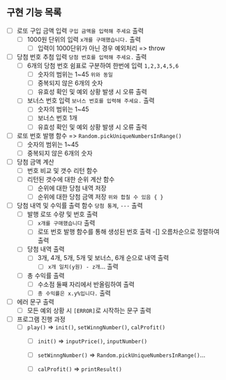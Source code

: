 ## 구현 기능 목록
- [ ] 로또 구입 금액 입력 `구입 금액을 입력해 주세요` 출력
    - [ ] 1000원 단위의 입력 `x개를 구매했습니다.` 출력
        - [ ] 입력이 1000단위가 아닌 경우 예외처리 => throw
- [ ] 당첨 번호 추첨 입력 `당첨 번호를 입력해 주세요.` 출력
     - [ ] 6개의 당첨 번호 쉼표로 구분하여 한번에 입력 `1,2,3,4,5,6`
        - [ ] 숫자의 범위는 1~45 `위와 동일`
        - [ ] 중복되지 않은 6개의 숫자
        - [ ] 유효성 확인 및 예외 상황 발생 시 오류 출력
    - [ ] 보너스 번호 입력 `보너스 번호를 입력해 주세요.` 출력
        - [ ] 숫자의 범위는 1~45
        - [ ] 보너스 번호 1개
        - [ ] 유효성 확인 및 예외 상황 발생 시 오류 출력
- [ ] 로또 번호 발행 함수 => `Random.pickUniqueNumbersInRange()`
    - [ ] 숫자의 범위는 1~45
    - [ ] 중복되지 않은 6개의 숫자
- [ ] 당첨 금액 계산
    - [ ] 번호 비교 및 갯수 리턴 함수
    - [ ] 리턴된 갯수에 대한 순위 계산 함수
        - [ ] 순위에 대한 당첨 내역 저장
        - [ ] 순위에 대한 당첨 금액 저장 `위와 합칠 수 있음 { }`
- [ ] 당첨 내역 및 수익률 출력 함수 `당첨 통계`, `---` 출력
    - [ ] 발행 로또 수량 및 번호 출력
        - [ ] `x개를 구매했습니다` 출력
        - [ ] 로또 번호 발행 함수를 통해 생성된 번호 출력
            -[] 오름차순으로 정렬하여 출력
    - [ ] 당첨 내역 출력
        - [ ] 3개, 4개, 5개, 5개 및 보너스, 6개 순으로 내역 출력
            -[ ] `x개 일치(y원) - z개`... 출력
    - [ ] 총 수익률 출력
        - [ ] 수소점 둘째 자리에서 반올림하여 출력
        - [ ] `총 수익률은 x.y%입니다.` 출력
- [ ] 에러 문구 출력
    - [ ] 모든 예외 상황 시 `[ERROR]`로 시작하는 문구 출력
- [ ] 프로그램 진행 과정
    - [ ] `play()` => `init()`, `setWinngNumber()`, `calProfit()`
        - [ ] `init()` => `inputPrice()`, `inputNumber()`
        - [ ] `setWinngNumber()` => `Random.pickUniqueNumbersInRange()`...
        - [ ] `calProfit()` => `printResult()` 




